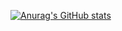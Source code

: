 [![Anurag's GitHub stats](https://github-readme-stats.vercel.app/apidllobuz=anuraghazra)](https://github.com/anuraghazra/github-readme-stats)
